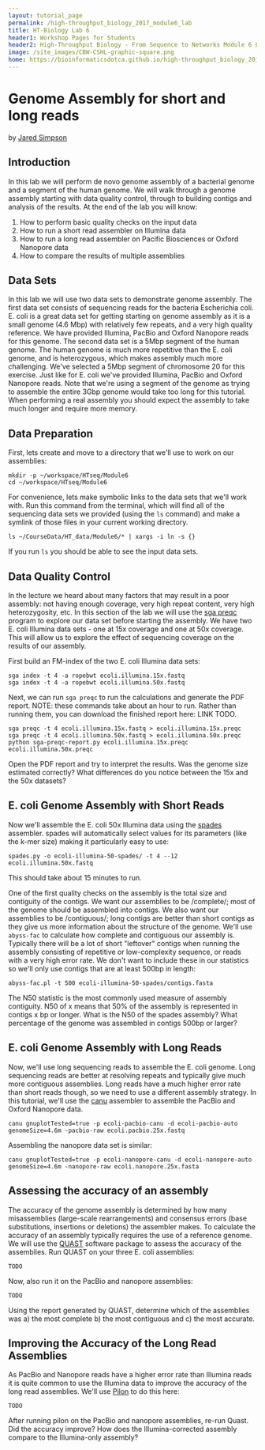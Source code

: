 ```yaml
---
layout: tutorial_page
permalink: /high-throughput_biology_2017_module6_lab
title: HT-Biology Lab 6
header1: Workshop Pages for Students
header2: High-Throughput Biology - From Sequence to Networks Module 6 Lab
image: /site_images/CBW-CSHL-graphic-square.png
home: https://bioinformaticsdotca.github.io/high-throughput_biology_2017
---
```


# Genome Assembly for short and long reads

by [Jared Simpson](https://simpsonlab.github.io)

## Introduction

In this lab we will perform de novo genome assembly of a bacterial genome and a segment of the human genome. We will walk through a genome assembly starting with data quality control, through to building contigs and analysis of the results. At the end of the lab you will know:

1) How to perform basic quality checks on the input data
2) How to run a short read assembler on Illumina data
3) How to run a long read assembler on Pacific Biosciences or Oxford Nanopore data
4) How to compare the results of multiple assemblies

## Data Sets

In this lab we will use two data sets to demonstrate genome assembly. The first data set consists of sequencing reads for the bacteria Escherichia coli. E. coli is a great data set for getting starting on genome assembly as it is a small genome (4.6 Mbp) with relatively few repeats, and a very high quality reference. We have provided Illumina, PacBio and Oxford Nanopore reads for this genome. The second data set is a 5Mbp segment of the human genome. The human genome is much more repetitive than the E. coli genome, and is heterozygous, which makes assembly much more challenging. We've selected a 5Mbp segment of chromosome 20 for this exercise. Just like for E. coli we've provided Illumina, PacBio and Oxford Nanopore reads. Note that we're using a segment of the genome as trying to assemble the entire 3Gbp genome would take too long for this tutorial. When performing a real assembly you should expect the assembly to take much longer and require more memory.

## Data Preparation

First, lets create and move to a directory that we'll use to work on our assemblies:

```
mkdir -p ~/workspace/HTseq/Module6
cd ~/workspace/HTseq/Module6
```

For convenience, lets make symbolic links to the data sets that we'll work with. Run this command from the terminal, which will find all of the sequencing data sets we provided (using the `ls` command) and make a symlink of those files in your current working directory.


```
ls ~/CourseData/HT_data/Module6/* | xargs -i ln -s {}
```

If you run `ls` you should be able to see the input data sets.

## Data Quality Control

In the lecture we heard about many factors that may result in a poor assembly: not having enough coverage, very high repeat content, very high heterozygosity, etc. In this section of the lab we will use the [sga preqc](https://academic.oup.com/bioinformatics/article/30/9/1228/237596/Exploring-genome-characteristics-and-sequence) program to explore our data set before starting the assembly. We have two E. coli Illumina data sets - one at 15x coverage and one at 50x coverage. This will allow us to explore the effect of sequencing coverage on the results of our assembly.


First build an FM-index of the two E. coli Illumina data sets:

```
sga index -t 4 -a ropebwt ecoli.illumina.15x.fastq
sga index -t 4 -a ropebwt ecoli.illumina.50x.fastq
```

Next, we can run `sga preqc` to run the calculations and generate the PDF report. NOTE: these commands take about an hour to run. Rather than running them, you can download the finished report here: LINK TODO.

```
sga preqc -t 4 ecoli.illumina.15x.fastq > ecoli.illumina.15x.preqc
sga preqc -t 4 ecoli.illumina.50x.fastq > ecoli.illumina.50x.preqc
python sga-preqc-report.py ecoli.illumina.15x.preqc ecoli.illumina.50x.preqc
```

Open the PDF report and try to interpret the results. Was the genome size estimated correctly? What differences do you notice between the 15x and the 50x datasets?

## E. coli Genome Assembly with Short Reads

Now we'll assemble the E. coli 50x Illumina data using the [spades](http://bioinf.spbau.ru/spades) assembler. spades will automatically select values for its parameters (like the k-mer size) making it particularly easy to use:

```
spades.py -o ecoli-illumina-50-spades/ -t 4 --12 ecoli.illumina.50x.fastq
```

This should take about 15 minutes to run.

One of the first quality checks on the assembly is the total size and contiguity of the contigs. We want our assemblies to be /complete/; most of the genome should be assembled into contigs. We also want our assemblies to be /contiguous/; long contigs are better than short contigs as they give us more information about the structure of the genome. We'll use `abyss-fac` to calculate how complete and contiguous our assembly is. Typically there will be a lot of short "leftover" contigs when running the assembly consisting of repetitive or low-complexity sequence, or reads with a very high error rate. We don't want to include these in our statistics so we'll only use contigs that are at least 500bp in length:

```
abyss-fac.pl -t 500 ecoli-illumina-50-spades/contigs.fasta
```

The N50 statistic is the most commonly used measure of assembly contiguity. N50 of x means that 50% of the assembly is represented in contigs x bp or longer. What is the N50 of the spades assembly? What percentage of the genome was assembled in contigs 500bp or larger?

## E. coli Genome Assembly with Long Reads

Now, we'll use long sequencing reads to assemble the E. coli genome. Long sequencing reads are better at resolving repeats and typically give much more contiguous assemblies. Long reads have a much higher error rate than short reads though, so we need to use a different assembly strategy. In this tutorial, we'll use the [canu](https://github.com/marbl/canu) assembler to assemble the PacBio and Oxford Nanopore data.

```
canu gnuplotTested=true -p ecoli-pacbio-canu -d ecoli-pacbio-auto genomeSize=4.6m -pacbio-raw ecoli.pacbio.25x.fastq
```

Assembling the nanopore data set is similar:

```
canu gnuplotTested=true -p ecoli-nanopore-canu -d ecoli-nanopore-auto genomeSize=4.6m -nanopore-raw ecoli.nanopore.25x.fasta
```

## Assessing the accuracy of an assembly

The accuracy of the genome assembly is determined by how many misassemblies (large-scale rearrangements) and consensus errors (base substitutions, insertions or deletions) the assembler makes. To calculate the accuracy of an assembly typically requires the use of a reference genome. We will use the [QUAST](http://quast.bioinf.spbau.ru/) software package to assess the accuracy of the assemblies. Run QUAST on your three E. coli assemblies:

```
TODO
```

Now, also run it on the PacBio and nanopore assemblies:

```
TODO
```

Using the report generated by QUAST, determine which of the assemblies was a) the most complete b) the most contiguous and c) the most accurate.

## Improving the Accuracy of the Long Read Assemblies

As PacBio and Nanopore reads have a higher error rate than Illumina reads it is quite common to use the Illumina data to improve the accuracy of the long read assemblies. We'll use [Pilon](https://github.com/broadinstitute/pilon) to do this here:

```
TODO
```

After running pilon on the PacBio and nanopore assemblies, re-run Quast. Did the accuracy improve? How does the Illumina-corrected assembly compare to the Illumina-only assembly?
